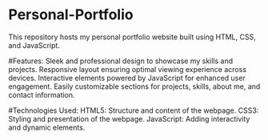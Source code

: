# Personal-Portfolio

This repository hosts my personal portfolio website built using HTML, CSS, and JavaScript.

#Features:
Sleek and professional design to showcase my skills and projects.
Responsive layout ensuring optimal viewing experience across devices.
Interactive elements powered by JavaScript for enhanced user engagement.
Easily customizable sections for projects, skills, about me, and contact information.

#Technologies Used:
HTML5: Structure and content of the webpage.
CSS3: Styling and presentation of the webpage.
JavaScript: Adding interactivity and dynamic elements.

